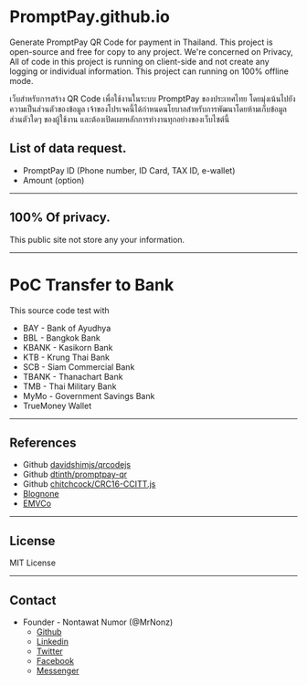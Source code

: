 # PromptPay.github.io
Generate PromptPay QR Code for payment in Thailand. This project is open-source and free for copy to any project. We're concerned on Privacy, All of code in this project is running on client-side and not create any logging or individual information. This project can running on 100% offline mode.

เว็บสำหรับการสร้าง QR Code เพื่อใช้งานในระบบ PromptPay ของประเทศไทย โดยมุ่งเน้นไปยังความเป็นส่วนตัวของข้อมูล เจ้าของโปรเจคนี้ได้กำหนดนโยบาลสำหรับการพัฒนาโดยห้ามเก็บข้อมูลส่วนตัวใดๆ ของผู้ใช้งาน และต้องเปิดเผยหลักการทำงานทุกอย่างของเว็บไซต์นี้

## List of data request.
- PromptPay ID (Phone number, ID Card, TAX ID, e-wallet)
- Amount (option)

---

## 100% Of privacy.
This public site not store any your information.

---

# PoC Transfer to Bank
This source code test with
- BAY - Bank of Ayudhya
- BBL - Bangkok Bank
- KBANK - Kasikorn Bank
- KTB - Krung Thai Bank
- SCB - Siam Commercial Bank
- TBANK - Thanachart Bank
- TMB - Thai Military Bank
- MyMo - Government Savings Bank
- TrueMoney Wallet
---

## References
- Github [davidshimjs/qrcodejs](https://github.com/davidshimjs/qrcodejs)
- Github [dtinth/promptpay-qr](https://github.com/dtinth/promptpay-qr)
- Github [chitchcock/CRC16-CCITT.js](https://gist.github.com/chitchcock/5112270)
- [Blognone](https://www.blognone.com/node/95133)
- [EMVCo](https://www.emvco.com/emv-technologies/qrcodes/)
---

## License
MIT License

---

## Contact
- Founder - Nontawat Numor (@MrNonz)
    * [Github](https://github.com/MrNonz/)
    * [Linkedin](https://www.linkedin.com/in/MrNonz/)
    * [Twitter](https://twitter.com/MrNonz)
    * [Facebook](https://fb.me/MrNonz)
    * [Messenger](https://m.me/MrNonz)
